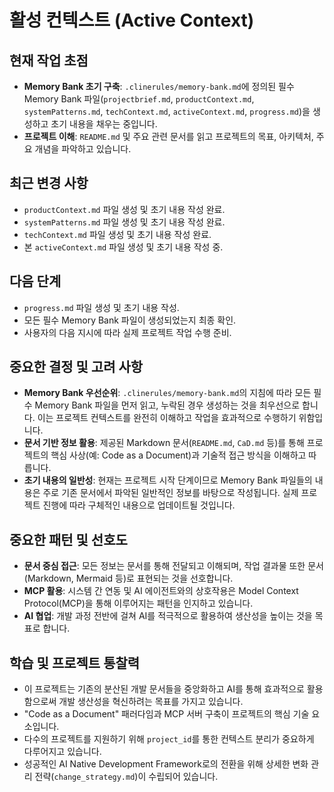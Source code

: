 # 활성 컨텍스트 (Active Context)

## 현재 작업 초점
-   **Memory Bank 초기 구축**: `.clinerules/memory-bank.md`에 정의된 필수 Memory Bank 파일(`projectbrief.md`, `productContext.md`, `systemPatterns.md`, `techContext.md`, `activeContext.md`, `progress.md`)을 생성하고 초기 내용을 채우는 중입니다.
-   **프로젝트 이해**: `README.md` 및 주요 관련 문서를 읽고 프로젝트의 목표, 아키텍처, 주요 개념을 파악하고 있습니다.

## 최근 변경 사항
-   `productContext.md` 파일 생성 및 초기 내용 작성 완료.
-   `systemPatterns.md` 파일 생성 및 초기 내용 작성 완료.
-   `techContext.md` 파일 생성 및 초기 내용 작성 완료.
-   본 `activeContext.md` 파일 생성 및 초기 내용 작성 중.

## 다음 단계
-   `progress.md` 파일 생성 및 초기 내용 작성.
-   모든 필수 Memory Bank 파일이 생성되었는지 최종 확인.
-   사용자의 다음 지시에 따라 실제 프로젝트 작업 수행 준비.

## 중요한 결정 및 고려 사항
-   **Memory Bank 우선순위**: `.clinerules/memory-bank.md`의 지침에 따라 모든 필수 Memory Bank 파일을 먼저 읽고, 누락된 경우 생성하는 것을 최우선으로 합니다. 이는 프로젝트 컨텍스트를 완전히 이해하고 작업을 효과적으로 수행하기 위함입니다.
-   **문서 기반 정보 활용**: 제공된 Markdown 문서(`README.md`, `CaD.md` 등)를 통해 프로젝트의 핵심 사상(예: Code as a Document)과 기술적 접근 방식을 이해하고 따릅니다.
-   **초기 내용의 일반성**: 현재는 프로젝트 시작 단계이므로 Memory Bank 파일들의 내용은 주로 기존 문서에서 파악된 일반적인 정보를 바탕으로 작성됩니다. 실제 프로젝트 진행에 따라 구체적인 내용으로 업데이트될 것입니다.

## 중요한 패턴 및 선호도
-   **문서 중심 접근**: 모든 정보는 문서를 통해 전달되고 이해되며, 작업 결과물 또한 문서(Markdown, Mermaid 등)로 표현되는 것을 선호합니다.
-   **MCP 활용**: 시스템 간 연동 및 AI 에이전트와의 상호작용은 Model Context Protocol(MCP)을 통해 이루어지는 패턴을 인지하고 있습니다.
-   **AI 협업**: 개발 과정 전반에 걸쳐 AI를 적극적으로 활용하여 생산성을 높이는 것을 목표로 합니다.

## 학습 및 프로젝트 통찰력
-   이 프로젝트는 기존의 분산된 개발 문서들을 중앙화하고 AI를 통해 효과적으로 활용함으로써 개발 생산성을 혁신하려는 목표를 가지고 있습니다.
-   "Code as a Document" 패러다임과 MCP 서버 구축이 프로젝트의 핵심 기술 요소입니다.
-   다수의 프로젝트를 지원하기 위해 `project_id`를 통한 컨텍스트 분리가 중요하게 다루어지고 있습니다.
-   성공적인 AI Native Development Framework로의 전환을 위해 상세한 변화 관리 전략(`change_strategy.md`)이 수립되어 있습니다.
